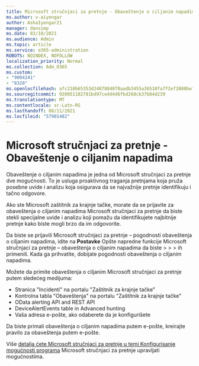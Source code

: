 ```yaml
---
title: Microsoft stručnjaci za pretnje - Obaveštenje o ciljanim napadima
ms.author: v-aiyengar
author: AshaIyengar21
manager: dansimp
ms.date: 03/10/2021
ms.audience: Admin
ms.topic: article
ms.service: o365-administration
ROBOTS: NOINDEX, NOFOLLOW
localization_priority: Normal
ms.collection: Adm_O365
ms.custom:
- "9004241"
- "8320"
ms.openlocfilehash: afc210b65353d2487884070aadb3455a3b510fa7f2ef2800bef31cb77a5f1751
ms.sourcegitcommit: 920051182781bd97ce4d4d6fbd268cb37b84d239
ms.translationtype: MT
ms.contentlocale: sr-Latn-RS
ms.lasthandoff: 08/11/2021
ms.locfileid: "57901482"
---
```

# <a name="microsoft-threat-experts---targeted-attack-notification"></a>Microsoft stručnjaci za pretnje - Obaveštenje o ciljanim napadima

Obaveštenje o ciljanim napadima je jedna od Microsoft stručnjaci za pretnje dve mogućnosti. To je usluga proaktivnog traganja pretnjama koja pruža posebne uvide i analizu koja osigurava da se najvažnije pretnje identifikuju i tačno odgovore.

Ako ste Microsoft zaštitnik za krajnje tačke, morate da se prijavite za obaveštenja o ciljanim napadima Microsoft stručnjaci za pretnje da biste stekli specijalne uvide i analizu koji pomažu da identifikujete najbitnije pretnje kako biste mogli brzo da im odgovorite.

Da biste se prijavili Microsoft stručnjaci za pretnje – pogodnosti obaveštenja o ciljanim napadima, idite na **Postavke** Opšte napredne funkcije Microsoft stručnjaci za pretnje – obaveštenja o ciljanim napadima da biste  >    >    >   ih primenili. Kada ga prihvatite, dobijate pogodnosti obaveštenja o ciljanim napadima.

Možete da primite obaveštenja o ciljanim Microsoft stručnjaci za pretnje putem sledećeg medijuma:

- Stranica "Incidenti" na portalu "Zaštitnik za krajnje tačke"
- Kontrolna tabla "Obaveštenja" na portalu "Zaštitnik za krajnje tačke"
- OData alerting API and REST API
- DeviceAlertEvents table in Advanced hunting
- Vaša adresa e-pošte, ako odaberete da je konfigurišete

Da biste primali obaveštenja o ciljanim napadima putem e-pošte, kreirajte pravilo za obaveštenja putem e-pošte. 

Više [detalja ćete Microsoft stručnjaci za pretnje u temi Konfigurisanje mogućnosti programa](https://docs.microsoft.com/windows/security/threat-protection/microsoft-defender-atp/configure-microsoft-threat-experts) Microsoft stručnjaci za pretnje upravljati mogućnostima.
